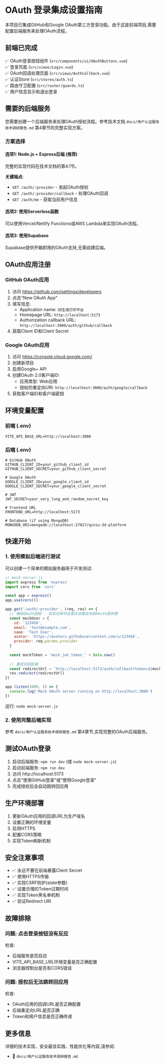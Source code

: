 # OAuth 登录集成设置指南

本项目已集成GitHub和Google OAuth第三方登录功能。由于这是前端项目,需要配置后端服务来处理OAuth流程。

## 前端已完成

✅ OAuth登录按钮组件 (`src/components/ui/OAuthButtons.vue`)  
✅ 登录页面 (`src/views/Login.vue`)  
✅ OAuth回调处理页面 (`src/views/AuthCallback.vue`)  
✅ 认证Store (`src/stores/auth.ts`)  
✅ 路由守卫配置 (`src/router/guards.ts`)  
✅ 用户信息显示和退出登录  

## 需要的后端服务

您需要创建一个后端服务来处理OAuth授权流程。参考技术文档 `docs/用户认证服务技术调研报告.md` 第4章节的完整实现方案。

### 方案选择

#### 选项1: Node.js + Express后端 (推荐)
完整的实现代码在技术文档的第4.1节。

**关键端点**:
- `GET /auth/:provider` - 发起OAuth授权
- `GET /auth/:provider/callback` - 处理OAuth回调
- `GET /auth/me` - 获取当前用户信息

#### 选项2: 使用Serverless函数
可以使用Vercel/Netlify Functions或AWS Lambda来实现OAuth流程。

#### 选项3: 使用Supabase
Supabase提供开箱即用的OAuth支持,无需自建后端。

## OAuth应用注册

### GitHub OAuth应用

1. 访问 https://github.com/settings/developers
2. 点击"New OAuth App"
3. 填写信息:
   - Application name: `3D生成打印平台`
   - Homepage URL: `http://localhost:5173`
   - Authorization callback URL: `http://localhost:3000/auth/github/callback`
4. 获取Client ID和Client Secret

### Google OAuth应用

1. 访问 https://console.cloud.google.com/
2. 创建新项目
3. 启用Google+ API
4. 创建OAuth 2.0客户端ID:
   - 应用类型: Web应用
   - 授权的重定向URI: `http://localhost:3000/auth/google/callback`
5. 获取客户端ID和客户端密钥

## 环境变量配置

### 前端 (.env)
```
VITE_API_BASE_URL=http://localhost:3000
```

### 后端 (.env)
```
# GitHub OAuth
GITHUB_CLIENT_ID=your_github_client_id
GITHUB_CLIENT_SECRET=your_github_client_secret

# Google OAuth
GOOGLE_CLIENT_ID=your_google_client_id
GOOGLE_CLIENT_SECRET=your_google_client_secret

# JWT
JWT_SECRET=your_very_long_and_random_secret_key

# Frontend URL
FRONTEND_URL=http://localhost:5173

# Database (if using MongoDB)
MONGODB_URI=mongodb://localhost:27017/qiniu-3d-platform
```

## 快速开始

### 1. 使用模拟后端进行测试

可以创建一个简单的模拟服务器用于开发测试:

```javascript
// mock-server.js
import express from 'express'
import cors from 'cors'

const app = express()
app.use(cors())

app.get('/auth/:provider', (req, res) => {
  // 模拟OAuth授权 - 实际应用中这里应该重定向到OAuth提供商
  const mockUser = {
    id: '123456',
    email: 'test@example.com',
    name: 'Test User',
    avatar: 'https://avatars.githubusercontent.com/u/123456',
    provider: req.params.provider
  }
  
  const mockToken = 'mock_jwt_token_' + Date.now()
  
  // 重定向回前端
  const redirectUrl = `http://localhost:5173/auth/callback?token=${mockToken}&user=${encodeURIComponent(JSON.stringify(mockUser))}`
  res.redirect(redirectUrl)
})

app.listen(3000, () => {
  console.log('Mock OAuth server running on http://localhost:3000')
})
```

运行: `node mock-server.js`

### 2. 使用完整后端实现

参考 `docs/用户认证服务技术调研报告.md` 第4章节,实现完整的OAuth后端服务。

## 测试OAuth登录

1. 启动后端服务: `npm run dev` (或 `node mock-server.js`)
2. 启动前端服务: `npm run dev`
3. 访问 http://localhost:5173
4. 点击"使用GitHub登录"或"使用Google登录"
5. 完成授权后会自动跳转回应用

## 生产环境部署

1. 更新OAuth应用的回调URL为生产域名
2. 设置正确的环境变量
3. 启用HTTPS
4. 配置CORS策略
5. 实现Token刷新机制

## 安全注意事项

- ✅ 永远不要在前端暴露Client Secret
- ✅ 使用HTTPS传输
- ✅ 实现CSRF防护(state参数)
- ✅ 设置合理的Token过期时间
- ✅ 实现Token黑名单机制
- ✅ 验证Redirect URI

## 故障排除

### 问题: 点击登录按钮没有反应
检查:
- 后端服务是否启动
- VITE_API_BASE_URL环境变量是否正确配置
- 浏览器控制台是否有CORS错误

### 问题: 授权后无法跳转回应用
检查:
- OAuth应用的回调URL是否正确配置
- 后端重定向URL是否正确
- Token和用户信息是否正确传递

## 更多信息

详细的技术实现、安全最佳实践、性能优化等内容,请参阅:
- 📄 `docs/用户认证服务技术调研报告.md`
